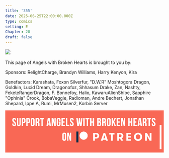 ```yaml
---
title: '355'
date: 2025-06-25T22:00:00.000Z
type: comics
setting: E
Chapter: 20
draft: false
---
```


![](</uploads/F 2.png>)

This page of Angels with Broken Hearts is brought to you by:

Sponsors: RelightCharge, Brandyn Williams, Harry Kenyon, Kira

Benefactors: Karashata, Foxon Silverfur, "D.W\.R" Moshtogora Dragon, Goldkin, Lucid Dream, Dragonofoz, Shhasum Drake, Zan, Nashty, FeketeRangerDragon, F. Bonnefoy, Halio, KawaruAlienShibe, Sapphire "Ophinia" Crook, BobaVeggie, Radioman, Andre Bechert, Jonathan Shepard, Ippe A, Rumi, MrMusen2, Korbin Server

[![](/uploads/patreon-banner-4.jpg)](http://patreon.com/mbsaunders)
